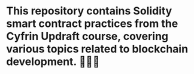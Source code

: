 # This repository contains Solidity smart contract practices from the Cyfrin Updraft course, covering various topics related to blockchain development. 🔗🔗🔗
